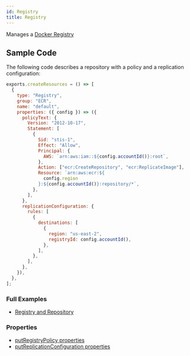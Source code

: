 ```yaml
---
id: Registry
title: Registry
---
```


Manages a [Docker Registry](https://console.aws.amazon.com/ecr/home)

## Sample Code

The following code describes a repository with a policy and a replication configuration:

```js
exports.createResources = () => [
  {
    type: "Registry",
    group: "ECR",
    name: "default",
    properties: ({ config }) => ({
      policyText: {
        Version: "2012-10-17",
        Statement: [
          {
            Sid: "stis-1",
            Effect: "Allow",
            Principal: {
              AWS: `arn:aws:iam::${config.accountId()}:root`,
            },
            Action: ["ecr:CreateRepository", "ecr:ReplicateImage"],
            Resource: `arn:aws:ecr:${
              config.region
            }:${config.accountId()}:repository/*`,
          },
        ],
      },
      replicationConfiguration: {
        rules: [
          {
            destinations: [
              {
                region: "us-east-2",
                registryId: config.accountId(),
              },
            ],
          },
        ],
      },
    }),
  },
];
```

### Full Examples

- [Registry and Repository](https://github.com/grucloud/grucloud/tree/main/examples/aws/ECR/repository)

### Properties

- [putRegistryPolicy properties](https://docs.aws.amazon.com/AWSJavaScriptSDK/latest/AWS/ECR.html#putRegistryPolicy-property)
- [putReplicationConfiguration properties](https://docs.aws.amazon.com/AWSJavaScriptSDK/latest/AWS/ECR.html#putReplicationConfiguration-property)
